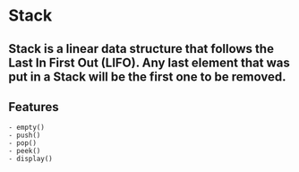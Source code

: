 # Stack
## Stack is a linear data structure that follows the Last In First Out (LIFO). Any last element that was put in a Stack will be the first one to be removed.

## Features
    - empty()
    - push()
    - pop()
    - peek()
    - display()